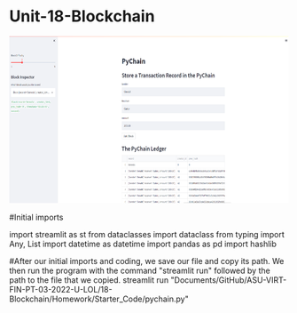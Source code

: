 # Unit-18-Blockchain


<p style="text-align:center;"><img src="streamlit_blockchain_homework.PNG" width="800" height="300"/></p>

#Initial imports

import streamlit as st
from dataclasses import dataclass
from typing import Any, List
import datetime as datetime
import pandas as pd
import hashlib

#After our initial imports and coding, we save our file and copy its path. We then run the program with the command "streamlit run" followed by the path to the file that we copied. streamlit run "Documents/GitHub/ASU-VIRT-FIN-PT-03-2022-U-LOL/18-Blockchain/Homework/Starter_Code/pychain.py"
